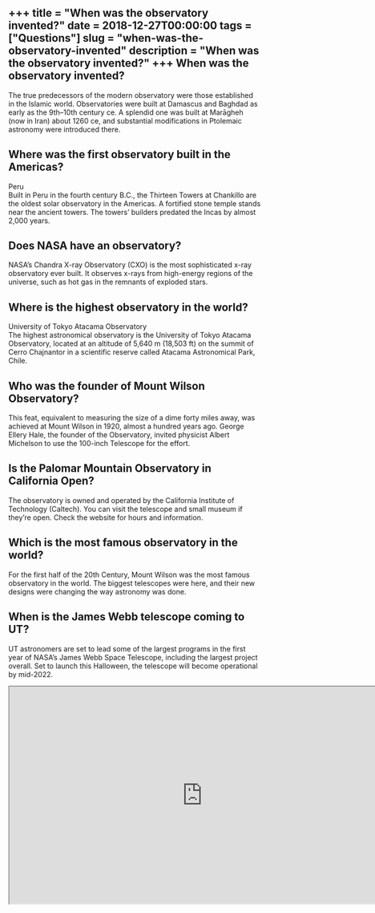 +++
title = "When was the observatory invented?"
date = 2018-12-27T00:00:00
tags = ["Questions"]
slug = "when-was-the-observatory-invented"
description = "When was the observatory invented?"
+++
When was the observatory invented?
----------------------------------

The true predecessors of the modern observatory were those established in the Islamic world. Observatories were built at Damascus and Baghdad as early as the 9th–10th century ce. A splendid one was built at Marāgheh (now in Iran) about 1260 ce, and substantial modifications in Ptolemaic astronomy were introduced there.

Where was the first observatory built in the Americas?
------------------------------------------------------

Peru  
Built in Peru in the fourth century B.C., the Thirteen Towers at Chankillo are the oldest solar observatory in the Americas. A fortified stone temple stands near the ancient towers. The towers’ builders predated the Incas by almost 2,000 years.

Does NASA have an observatory?
------------------------------

NASA’s Chandra X-ray Observatory (CXO) is the most sophisticated x-ray observatory ever built. It observes x-rays from high-energy regions of the universe, such as hot gas in the remnants of exploded stars.

Where is the highest observatory in the world?
----------------------------------------------

University of Tokyo Atacama Observatory  
The highest astronomical observatory is the University of Tokyo Atacama Observatory, located at an altitude of 5,640 m (18,503 ft) on the summit of Cerro Chajnantor in a scientific reserve called Atacama Astronomical Park, Chile.

Who was the founder of Mount Wilson Observatory?
------------------------------------------------

This feat, equivalent to measuring the size of a dime forty miles away, was achieved at Mount Wilson in 1920, almost a hundred years ago. George Ellery Hale, the founder of the Observatory, invited physicist Albert Michelson to use the 100-inch Telescope for the effort.

Is the Palomar Mountain Observatory in California Open?
-------------------------------------------------------

The observatory is owned and operated by the California Institute of Technology (Caltech). You can visit the telescope and small museum if they’re open. Check the website for hours and information.

Which is the most famous observatory in the world?
--------------------------------------------------

For the first half of the 20th Century, Mount Wilson was the most famous observatory in the world. The biggest telescopes were here, and their new designs were changing the way astronomy was done.

When is the James Webb telescope coming to UT?
----------------------------------------------

UT astronomers are set to lead some of the largest programs in the first year of NASA’s James Webb Space Telescope, including the largest project overall. Set to launch this Halloween, the telescope will become operational by mid-2022.

<iframe allow="accelerometer; autoplay; clipboard-write; encrypted-media; gyroscope; picture-in-picture" allowfullscreen="" class="__youtube_prefs__  epyt-is-override  no-lazyload" data-no-lazy="1" data-origheight="433" data-origwidth="770" data-skipgform_ajax_framebjll="" height="433" id="_ytid_69450" loading="lazy" src="https://www.youtube.com/embed/k8hSIUiixAs?enablejsapi=1&autoplay=0&cc_load_policy=0&cc_lang_pref=&iv_load_policy=1&loop=0&modestbranding=0&rel=1&fs=1&playsinline=0&autohide=2&theme=dark&color=red&controls=1&" title="YouTube player" width="770"></iframe>